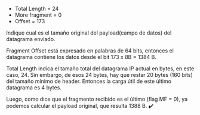 - Total Length = 24
- More fragment = 0
- Offset = 173

Indique cual es el tamaño original del payload(campo de datos) del datagrama enviado.

Fragment Offset está expresado en palabras de 64 bits, entonces el datagrama contiene los datos desde el bit 173 x 8B = 1384 B.

Total Length indica el tamaño total del datagrama IP actual en bytes, en este caso, 24. Sin embargo, de esos 24 bytes, hay que restar 20 bytes (160 bits) del tamaño mínimo de header. Entonces la carga útil de este último datagrama es 4 bytes.

Luego, como dice que el fragmento recibido es el último (flag MF = 0), ya podemos calcular el payload original, que resulta 1388 B. ✔️
